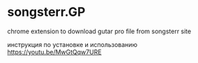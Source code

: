 # songsterr.GP
chrome extension to download gutar pro file from songsterr site

инструкция по установке и использованию
https://youtu.be/MwGtQqw7URE
